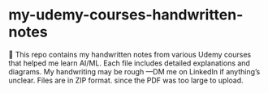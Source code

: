 # my-udemy-courses-handwritten-notes
📘 This repo contains my handwritten notes from various Udemy courses that helped me learn AI/ML. Each file includes detailed explanations and diagrams. My handwriting may be rough —DM me on LinkedIn if anything’s unclear. Files are in ZIP format. since the PDF was too large to upload.
